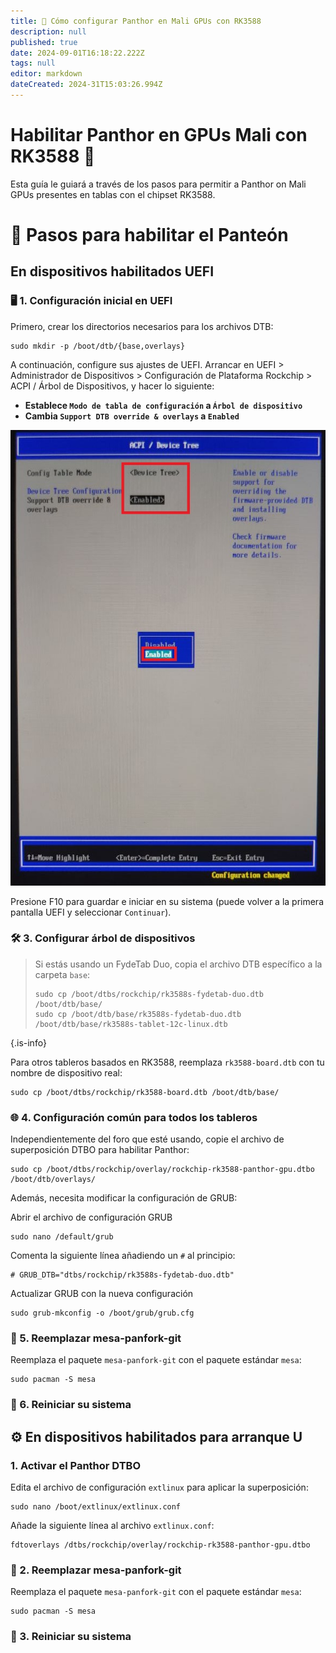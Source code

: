 ```yaml
---
title: 🐾 Cómo configurar Panthor en Mali GPUs con RK3588
description: null
published: true
date: 2024-09-01T16:18:22.222Z
tags: null
editor: markdown
dateCreated: 2024-31T15:03:26.994Z
---
```


# Habilitar Panthor en GPUs Mali con RK3588 🚀

Esta guía le guiará a través de los pasos para permitir a Panthor on Mali GPUs presentes en tablas con el chipset RK3588.

# 🔧 Pasos para habilitar el Panteón

## En dispositivos habilitados UEFI

### 🖥️ 1. Configuración inicial en UEFI

Primero, crear los directorios necesarios para los archivos DTB:

```
sudo mkdir -p /boot/dtb/{base,overlays}
```

A continuación, configure sus ajustes de UEFI. Arrancar en UEFI > Administrador de Dispositivos > Configuración de Plataforma Rockchip > ACPI / Árbol de Dispositivos, y hacer lo siguiente:

- **Establece `Modo de tabla de configuración` a `Árbol de dispositivo`**
- **Cambia `Support DTB override & overlays` a `Enabled`**

![](/panthor/enable_tree_dtb_in_uefi.jpg)

Presione F10 para guardar e iniciar en su sistema (puede volver a la primera pantalla UEFI y seleccionar `Continuar`).

### 🛠️ 3. Configurar árbol de dispositivos

> Si estás usando un FydeTab Duo, copia el archivo DTB específico a la carpeta `base`:
>
> ```
> sudo cp /boot/dtbs/rockchip/rk3588s-fydetab-duo.dtb /boot/dtb/base/
> sudo cp /boot/dtb/base/rk3588s-fydetab-duo.dtb /boot/dtb/base/rk3588s-tablet-12c-linux.dtb
> ```

{.is-info}

Para otros tableros basados en RK3588, reemplaza `rk3588-board.dtb` con tu nombre de dispositivo real:

```
sudo cp /boot/dtbs/rockchip/rk3588-board.dtb /boot/dtb/base/
```

### 🌐 4. Configuración común para todos los tableros

Independientemente del foro que esté usando, copie el archivo de superposición DTBO para habilitar Panthor:

```
sudo cp /boot/dtbs/rockchip/overlay/rockchip-rk3588-panthor-gpu.dtbo /boot/dtb/overlays/
```

Además, necesita modificar la configuración de GRUB:

Abrir el archivo de configuración GRUB

```
sudo nano /default/grub
```

Comenta la siguiente línea añadiendo un `#` al principio:

```
# GRUB_DTB="dtbs/rockchip/rk3588s-fydetab-duo.dtb"
```

Actualizar GRUB con la nueva configuración

```
sudo grub-mkconfig -o /boot/grub/grub.cfg
```

### 🔄 5. Reemplazar mesa-panfork-git

Reemplaza el paquete `mesa-panfork-git` con el paquete estándar `mesa`:

```
sudo pacman -S mesa
```

### 🔁 6. Reiniciar su sistema

## ⚙️ En dispositivos habilitados para arranque U

### 1. Activar el Panthor DTBO

Edita el archivo de configuración `extlinux` para aplicar la superposición:

```
sudo nano /boot/extlinux/extlinux.conf
```

Añade la siguiente línea al archivo `extlinux.conf`:

```
fdtoverlays /dtbs/rockchip/overlay/rockchip-rk3588-panthor-gpu.dtbo
```

### 🔄 2. Reemplazar mesa-panfork-git

Reemplaza el paquete `mesa-panfork-git` con el paquete estándar `mesa`:

```
sudo pacman -S mesa
```

### 🔁 3. Reiniciar su sistema
